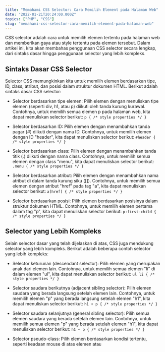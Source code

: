 ```yaml
---
title: "Memahami CSS Selector: Cara Memilih Element pada Halaman Web"
date: "2022-01-21T20:24:00.000Z"
topics: ["PHP", "CSS"]
slug: "memahami-css-selector-cara-memilih-element-pada-halaman-web"
---
```


CSS selector adalah cara untuk memilih elemen tertentu pada halaman web dan memberikan gaya atau style tertentu pada elemen tersebut. Dalam artikel ini, kita akan membahas penggunaan CSS selector secara lengkap, dari sintaks dasar hingga penggunaan selector yang lebih kompleks.

## Sintaks Dasar CSS Selector

Selector CSS memungkinkan kita untuk memilih elemen berdasarkan tipe, ID, class, atribut, dan posisi dalam struktur dokumen HTML. Berikut adalah sintaks dasar CSS selector:

- Selector berdasarkan tipe elemen: Pilih elemen dengan menuliskan tipe elemen (seperti div, h1, atau p) diikuti oleh tanda kurung kurawal. Contohnya, untuk memilih semua elemen p pada halaman web, kita dapat menuliskan selector berikut: `p { /* style properties */ }`

- Selector berdasarkan ID: Pilih elemen dengan menambahkan tanda pagar (#) diikuti dengan nama ID. Contohnya, untuk memilih elemen dengan ID "header", kita dapat menuliskan selector berikut: `#header { /* style properties */ }`

- Selector berdasarkan class: Pilih elemen dengan menambahkan tanda titik (.) diikuti dengan nama class. Contohnya, untuk memilih semua elemen dengan class "menu", kita dapat menuliskan selector berikut: `.menu { /* style properties */ }`

- Selector berdasarkan atribut: Pilih elemen dengan menambahkan nama atribut di dalam tanda kurung siku ([]). Contohnya, untuk memilih semua elemen dengan atribut "href" pada tag "a", kita dapat menuliskan selector berikut: `a[href] { /* style properties */ }`

- Selector berdasarkan posisi: Pilih elemen berdasarkan posisinya dalam struktur dokumen HTML. Contohnya, untuk memilih elemen pertama dalam tag "p", kita dapat menuliskan selector berikut: `p:first-child { /* style properties */ }`

## Selector yang Lebih Kompleks

Selain selector dasar yang telah dijelaskan di atas, CSS juga mendukung selector yang lebih kompleks. Berikut adalah beberapa contoh selector yang lebih kompleks:

- Selector keturunan (descendant selector): Pilih elemen yang merupakan anak dari elemen lain. Contohnya, untuk memilih semua elemen "li" di dalam elemen "ul", kita dapat menuliskan selector berikut: `ul li { /* style properties */ }`

- Selector saudara berikutnya (adjacent sibling selector): Pilih elemen saudara yang berada langsung setelah elemen lain. Contohnya, untuk memilih elemen "p" yang berada langsung setelah elemen "h1", kita dapat menuliskan selector berikut: `h1 + p { /* style properties */ }`

- Selector saudara selanjutnya (general sibling selector): Pilih semua elemen saudara yang berada setelah elemen lain. Contohnya, untuk memilih semua elemen "p" yang berada setelah elemen "h1", kita dapat menuliskan selector berikut: `h1 ~ p { /* style properties */ }`

- Selector pseudo-class: Pilih elemen berdasarkan kondisi tertentu, seperti keadaan mouse di atas elemen atau
